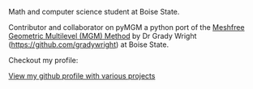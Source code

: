 

Math and computer science student at Boise State. 

Contributor and collaborator on pyMGM a python port of the [Meshfree Geometric Multilevel (MGM) Method](https://github.com/gradywright/mgm) by Dr Grady Wright (https://github.com/gradywright) at Boise State. 



Checkout my profile:

[View my github profile with various projects](https://github.com/WorkGitAccount) 


